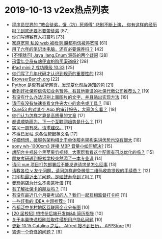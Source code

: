# 2019-10-13 v2ex热点列表

+ [程序员世界的 “教会徒弟，饿（坑）死师傅” 悲剧不断上演， 你有这样的经历吗？到底还要不要带徒弟](https://www.v2ex.com/t/608831#reply87) [87]
+ [你们写博客有人打赏吗](https://www.v2ex.com/t/608795#reply73) [73]
+ [家庭宽带 私设 web 被检测 魔都电信被停宽带](https://www.v2ex.com/t/608821#reply61) [61]
+ [用了六年的笔记本电脑，还有必要保养吗？](https://www.v2ex.com/t/608801#reply42) [42]
+ [[不懂就问] Java .lang.Enum 源码的两个疑问](https://www.v2ex.com/t/608807#reply28) [28]
+ [迅雷年会员有啥便宜的购买渠道吗?](https://www.v2ex.com/t/608829#reply28) [28]
+ [iPad mini 2 成功降级 10.33](https://www.v2ex.com/t/608874#reply25) [25]
+ [你们写了几年代码才认识到规范的重要性的](https://www.v2ex.com/t/608797#reply23) [23]
+ [BrowserBench.org](https://www.v2ex.com/t/608924#reply22) [22]
+ [Python 是否有监听网页，发现变化然后通知的包](https://www.v2ex.com/t/608862#reply21) [21]
+ [收到好社保短信告知业务暂停，有其他靠谱的社保代缴公司推荐么？](https://www.v2ex.com/t/608814#reply19) [19]
+ [有没有什么办法识别上面图片的文字，并且贴出实现方法](https://www.v2ex.com/t/608815#reply19) [19]
+ [请问有没有快速查看文件夹大小的命令或工具？](https://www.v2ex.com/t/608799#reply18) [18]
+ [Cure53 的对某个 App 的审计报告，大家怎么看？](https://www.v2ex.com/t/608880#reply18) [18]
+ [你们认为怎样才算是高质量的文章](https://www.v2ex.com/t/608839#reply17) [17]
+ [都说顺势而为，下一个互联网趋势是什么？](https://www.v2ex.com/t/608872#reply17) [17]
+ [实习一周有感，请求建议。](https://www.v2ex.com/t/608879#reply17) [17]
+ [不得已发帖 求各位帮起英文名](https://www.v2ex.com/t/608904#reply17) [17]
+ [仔细想想，微服务架构相比于单体服务架构来讲优势也没有很大](https://www.v2ex.com/t/608938#reply16) [16]
+ [sony wh-1000xm3 连接 MBP 音量小如何解决?](https://www.v2ex.com/t/608836#reply15) [15]
+ [想配台主机装个黑苹果剪视频，大家帮看看这个配置有可以优化的吗？](https://www.v2ex.com/t/608923#reply15) [15]
+ [朋友考研遇到报考学校突然添了一本专业课](https://www.v2ex.com/t/608873#reply14) [14]
+ [请问 vue 项目打包部署后不能发送请求是怎么回事](https://www.v2ex.com/t/608930#reply13) [13]
+ [请教各位 v 友个问题，请问怎样避免微信二维码收款提现的手续费？](https://www.v2ex.com/t/608857#reply12) [12]
+ [打印机最近出了问题，是硒鼓寿命到了吗？](https://www.v2ex.com/t/608798#reply11) [11]
+ [曼玲粥店为什么不卖茶叶蛋](https://www.v2ex.com/t/608802#reply11) [11]
+ [有了解社保卡的朋友吗？](https://www.v2ex.com/t/608841#reply11) [11]
+ [有没有最近几个月要考试的人？我们一起互相监督打卡吧](https://www.v2ex.com/t/608878#reply11) [11]
+ [一些好看的 IDEA 主题推荐✨](https://www.v2ex.com/t/608921#reply11) [11]
+ [帝都泛中关村地区互联网企业分布图](https://www.v2ex.com/t/608822#reply10) [10]
+ [[20 届校招] 想找份后端开发岗&& 简历指导](https://www.v2ex.com/t/608844#reply10) [10]
+ [关于丰巢快递柜刷脸取件侵犯用户隐私问题](https://www.v2ex.com/t/608902#reply10) [10]
+ [更新 10.15 Catalina 之后， Alfred 搜不到日历， APPStore](https://www.v2ex.com/t/608837#reply9) [9]
+ [咨询一个奇怪的问题？](https://www.v2ex.com/t/608820#reply8) [8]
